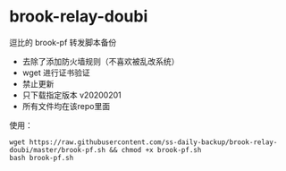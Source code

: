 # brook-relay-doubi
逗比的 brook-pf 转发脚本备份

- 去除了添加防火墙规则（不喜欢被乱改系统）
- wget 进行证书验证
- 禁止更新
- 只下载指定版本 v20200201
- 所有文件均在该repo里面

使用：
```
wget https://raw.githubusercontent.com/ss-daily-backup/brook-relay-doubi/master/brook-pf.sh && chmod +x brook-pf.sh
bash brook-pf.sh
```
